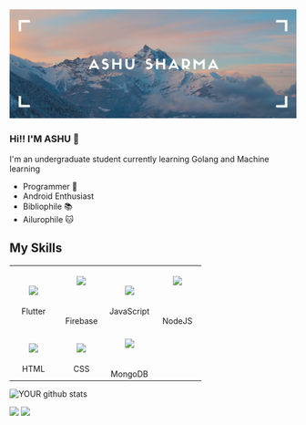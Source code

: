 <img src="https://github.com/AshuSharma7/ashusharma7/blob/master/cover.png">

### Hi!! I'M ASHU 👋
I'm an undergraduate student currently learning Golang and Machine learning
- Programmer 🌃
- Android Enthusiast 
- Bibliophile 📚
- Ailurophile 🐱

## My Skills
<table>
  <tbody>
    <tr>
      <td width=25% align="center">
        <br><img width=100 src="https://symbols.getvecta.com/stencil_3/3_firebase.7a27120886.svg">
        <br><br><span>Flutter
          </td>
        <td width=25% align="center">
        <br><img width=100 src="https://symbols.getvecta.com/stencil_89/57_nodejs.a241d2807d.svg"><br><br>
        <br><br><span>Firebase
          </td>
        <td width=25% align="center">
        <br><img width=100 src="https://symbols.getvecta.com/stencil_25/2_javascript.4ce34e7594.svg">
        <br><br><span>JavaScript
          </td>
        <td width=25% align="center">
        <br><img width=100 src="https://symbols.getvecta.com/stencil_89/57_nodejs.a241d2807d.svg"><br><br>
        <br><br><span>NodeJS
          </td>
    </tr>
    <tr>
      <td width=25% align="center">
        <br><img width=100 src="https://symbols.getvecta.com/stencil_83/80_html5-icon.188a97e7dd.svg">
        <br><br><span>HTML<br>
          </td>
      <td width=25% align="center">
        <br><img width=100 src="https://symbols.getvecta.com/stencil_25/1_css3.3ce30826ea.svg">
        <br><br><span>CSS<br>
          </td>
      <td width=25% align="center">
        <br><img width=100 src="https://symbols.getvecta.com/stencil_88/108_mongodb.e1b50f67e6.svg"><br>
        <br><br><span>MongoDB<br>
          </td>
    </tr>
  </tbody>
  </table>


![YOUR github stats](https://github-readme-stats.vercel.app/api?username=ashusharma7&show_icons=true)

[<img src="https://img.shields.io/badge/twitter-%231DA1F2.svg?&style=for-the-badge&logo=twitter&logoColor=white" />](https://twitter.com/ashu7sharma) [<img src="https://img.shields.io/badge/linkedin-%230077B5.svg?&style=for-the-badge&logo=linkedin&logoColor=white" />](https://www.linkedin.com/in/ashusharma7/)
<!--
**AshuSharma7/ashusharma7** is a ✨ _special_ ✨ repository because its `README.md` (this file) appears on your GitHub profile.

Here are some ideas to get you started:

- 🔭 I’m currently working on ...
- 🌱 I’m currently learning ...
- 👯 I’m looking to collaborate on ...
- 🤔 I’m looking for help with ...
- 💬 Ask me about ...
- 📫 How to reach me: ...
- 😄 Pronouns: ...
- ⚡ Fun fact: ...
-->
